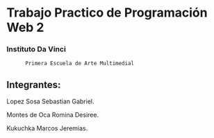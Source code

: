 # Trabajo Practico de Programación Web 2

### Instituto Da Vinci
          
          Primera Escuela de Arte Multimedial

## Integrantes:

Lopez Sosa Sebastian Gabriel.

Montes de Oca Romina Desiree.

Kukuchka Marcos Jeremias.

